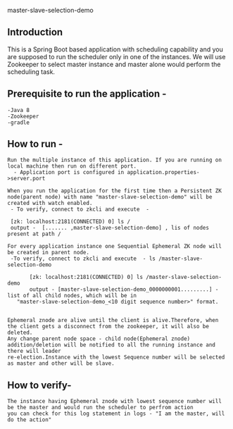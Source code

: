 master-slave-selection-demo

## Introduction
   This is a Spring Boot based application with scheduling capability and you are supposed to run the scheduler only in one of the instances.
   We will use Zookeeper to select master instance and master alone would perform the scheduling task.
    
    

## Prerequisite to run the application -
    -Java 8
    -Zookeeper
    -gradle

## How to run -
    Run the multiple instance of this application. If you are running on local machine then run on different port.
      - Application port is configured in application.properties->server.port

    When you run the application for the first time then a Persistent ZK node(parent node) with name "master-slave-selection-demo" will be created with watch enabled.
     - To verify, connect to zkcli and execute  - 
     
     [zk: localhost:2181(CONNECTED) 0] ls / 
     output -  [....... ,master-slave-selection-demo] , lis of nodes present at path /

    For every application instance one Sequential Ephemeral ZK node will be created in parent node.
     -To verify, connect to zkcli and execute  - ls /master-slave-selection-demo
     
           [zk: localhost:2181(CONNECTED) 0] ls /master-slave-selection-demo
           output - [master-slave-selection-demo_0000000001.........] - list of all child nodes, which will be in
       "master-slave-selection-demo_<10 digit sequence number>" format.
       

    Ephemeral znode are alive until the client is alive.Therefore, when the client gets a disconnect from the zookeeper, it will also be deleted.
    Any change parent node space - child node(Ephemeral znode) addition/deletion will be notified to all the running instance and there will leader
    re-election.Instance with the lowest Sequence number will be selected as master and other will be slave.


## How to verify-
    The instance having Ephemeral znode with lowest sequence number will be the master and would run the scheduler to perfrom action
    you can check for this log statement in logs - "I am the master, will do the action"
